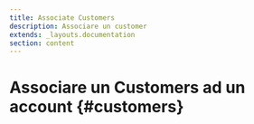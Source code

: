 ```yaml
---
title: Associate Customers
description: Associare un customer
extends: _layouts.documentation
section: content
---
```


# Associare un Customers ad un account {#customers}